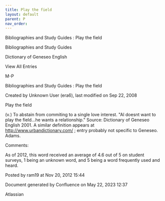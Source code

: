 ```yaml
---
title: Play the field
layout: default
parent: P
nav_order:
---
```


Bibliographies and Study Guides : Play the field

Bibliographies and Study Guides

Dictionary of Geneseo English

View All Entries

M-P

Bibliographies and Study Guides : Play the field

Created by  Unknown User (era6), last modified on Sep 22, 2008

Play the field

(v.) To abstain from commiting to a single love interest. &quot;Al doesnt want to play the field...he wants a relationship.&quot; Source: Dictionary of Geneseo English 2001. A similar definition appears at http://www.urbandictionary.com/ ; entry probably not specific to Geneseo. Adams.

Comments:

As of 2012, this word received an average of 4.6 out of 5 on student surveys, 1 being an unknown word, and 5 being a word frequently used and heard.

Posted by ram19 at Nov 20, 2012 15:44

Document generated by Confluence on May 22, 2023 12:37

Atlassian
